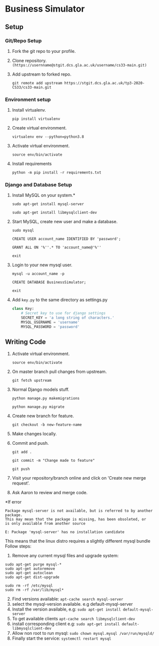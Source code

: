 # Business Simulator

## Setup

### Git/Repo Setup

1. Fork the git repo to your profile.

2. Clone repository.
    `(https://usernname@stgit.dcs.gla.ac.uk/username/cs33-main.git)`


3. Add upstream to forked repo.

    `git remote add upstream https://stgit.dcs.gla.ac.uk/tp3-2020-CS33/cs33-main.git`

### Environment setup

1. Install virtualenv.

    `pip install virtualenv`
2. Create virtual environment.

    `virtualenv env --python=python3.8`
3. Activate virtual environment.

    `source env/bin/activate`
4. Install requirements

    `python -m pip install -r requirements.txt`

### Django and Database Setup

1. Install MySQL on your system.*

    `sudo apt-get install mysql-server`

    `sudo apt-get install libmysqlclient-dev`
2. Start MySQL, create new user and make a database.

    `sudo mysql`

    `CREATE USER account_name IDENTIFIED BY 'password';`

    ```GRANT ALL ON '%''.* TO 'account_name@'%'' ```

    `exit`
3. Login to your new mysql user.

    `mysql -u account_name -p`

    `CREATE DATABASE BusinessSimulator;`

    `exit`
4. Add `key.py` to the same directory as settings.py

    ```py
    class Key:
        # Secret key to use for django settings
        SECRET_KEY = 'a long string of characters.'
        MYSQL_USERNAME = 'username'
        MYSQL_PASSWORD = 'password'
    ```

## Writing Code

1. Activate virtual environment.

    `source env/bin/activate`
2. On master branch pull changes from upstream.

    `git fetch upstream`
3. Normal Django models stuff.

    `python manage.py makemigrations`

    `python manage.py migrate`

4. Create new branch for feature.

   `git checkout -b new-feature-name`
5. Make changes locally.
6. Commit and push.

    `git add .`

    `git commit -m "Change made to feature"`

    `git push`
7. Visit your repository/branch online and click on 'Create new merge request'.
8. Ask Aaron to review and merge code.


\*If error
```
Package mysql-server is not available, but is referred to by another package.
This may mean that the package is missing, has been obsoleted, or
is only available from another source

E: Package 'mysql-server' has no installation candidate
```
This means that the linux distro requires a slightly different mysql bundle
Follow steps:
1. Remove any current mysql files and upgrade system: 
``` 
sudo apt-get purge mysql-*
sudo apt-get autoremove
sudo apt-get autoclean
sudo apt-get dist-upgrade

sudo rm -rf /etc/mysql
sudo rm -rf /var/lib/mysql*
```
2. Find versions available: `apt-cache search mysql-server`
3. select the mysql-version available. e.g default-mysql-server
4. Install the version available, e.g: `sudo apt-get install default-mysql-server`
5. To get available clients `apt-cache search libmysqlclient-dev`
6. install corresponding client e.g: `sudo apt-get install default-libmysqlclient-dev`
7. Allow non root to run mysql: `sudo chown mysql.mysql /var/run/mysqld/`
8. Finally start the service: `systemctl restart mysql`


